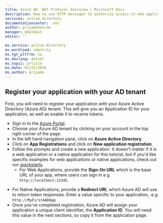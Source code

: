 ```yaml
---
title: Azure AD .NET Protocol Overview | Microsoft Docs
description: How to use HTTP messages to authorize access to web applications and web APIs in your tenant using Azure AD.
services: active-directory
documentationcenter: .net
author: priyamohanram
manager: mbaldwin
editor: ''

ms.service: active-directory
ms.workload: identity
ms.tgt_pltfrm: na
ms.devlang: dotnet
ms.topic: article
ms.date: 01/21/2016
ms.author: priyamo
---
```

## Register your application with your AD tenant
First, you will need to register your application with your Azure Active Directory (Azure AD) tenant. This will give you an Application ID for your application, as well as enable it to receive tokens.

* Sign in to the [Azure Portal](https://portal.azure.com).
* Choose your Azure AD tenant by clicking on your account in the top right corner of the page.
* In the left hand navigation pane, click on **Azure Active Directory**.
* Click on **App Registrations** and click on **New application registration**.
* Follow the prompts and create a new application. It doesn't matter if it is a web application or a native application for this tutorial, but if you'd like specific examples for web applications or native applications, check out our [quickstarts](../articles/active-directory/develop/active-directory-developers-guide.md).
  * For Web Applications, provide the **Sign-On URL** which is the base URL of your app, where users can sign in e.g `http://localhost:12345`.
<!--TODO: add once App ID URI is configurable: The **App ID URI** is a unique identifier for your application. The convention is to use `https://<tenant-domain>/<app-name>`, e.g. `https://contoso.onmicrosoft.com/my-first-aad-app`-->
  * For Native Applications, provide a **Redirect URI**, which Azure AD will use to return token responses. Enter a value specific to your application, .e.g `http://MyFirstAADApp`
* Once you've completed registration, Azure AD will assign your application a unique client identifier, the **Application ID**. You will need this value in the next sections, so copy it from the application page.

